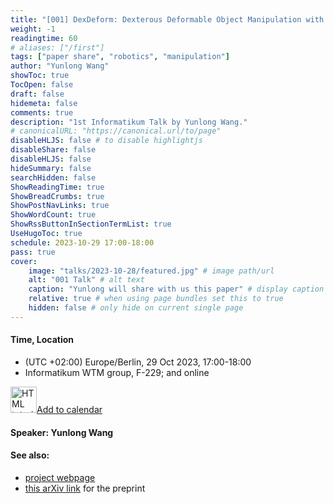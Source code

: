```yaml
---
title: "[001] DexDeform: Dexterous Deformable Object Manipulation with Human Demonstrations and Differentiable Physics"
weight: -1
readingtime: 60
# aliases: ["/first"]
tags: ["paper share", "robotics", "manipulation"]
author: "Yunlong Wang"
showToc: true
TocOpen: false
draft: false
hidemeta: false
comments: true
description: "1st Informatikum Talk by Yunlong Wang."
# canonicalURL: "https://canonical.url/to/page"
disableHLJS: false # to disable highlightjs
disableShare: false
disableHLJS: false
hideSummary: false
searchHidden: false
ShowReadingTime: true
ShowBreadCrumbs: true
ShowPostNavLinks: true
ShowWordCount: true
ShowRssButtonInSectionTermList: true
UseHugoToc: true
schedule: 2023-10-29 17:00-18:00
pass: true
cover:
    image: "talks/2023-10-28/featured.jpg" # image path/url
    alt: "001 Talk" # alt text
    caption: "Yunlong will share with us this paper" # display caption under cover
    relative: true # when using page bundles set this to true
    hidden: false # only hide on current single page
---
```



#### Time, Location

- (UTC +02:00) Europe/Berlin, 29 Oct 2023, 17:00-18:00
- Informatikum WTM group, F-229; and online

<a href="https://calndr.link/event/O99zJzJk24"><img src="/addtocalendar.png" alt="HTML tutorial" style="width:42px;height:auto;float:center;">Add to calendar</a>

#### Speaker: Yunlong Wang

#### See also:
- [project webpage](https://sites.google.com/view/dexdeform)
- [this arXiv link](https://arxiv.org/abs/2304.03223) for the preprint
